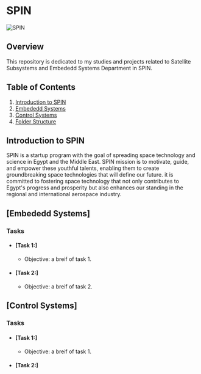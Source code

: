 # SPIN

![SPIN](https://github.com/moezzelrgal/Electromagnetic-Waves/assets/101054811/3af3fec3-5aa2-474b-9332-460aad2606f2)


## Overview

This repository is dedicated to my studies and projects related to Satellite Subsystems and Embededd Systems Department in SPIN. 

## Table of Contents

1. [Introduction to SPIN](#Introduction-to-SPIN)
2. [Embededd Systems](#Embededd-Systems)
3. [Control Systems](#Control-Systems)
6. [Folder Structure](#folder-structure)

   

## Introduction to SPIN

SPIN is a startup program with the goal of spreading space technology and science in Egypt and the Middle East. SPIN mission is to motivate, guide, and empower these youthful talents, enabling them to create groundbreaking space technologies that will define our future. it is committed to fostering space technology that not only contributes to Egypt's progress and prosperity but also enhances our standing in the regional and international aerospace industry.

## [Embededd Systems] 

### Tasks

- #### [Task 1:]

   - Objective: a breif of task 1.

- #### [Task 2:]

   - Objective: a breif of task 2.
 
## [Control Systems] 

### Tasks

- #### [Task 1:]

   - Objective: a breif of task 1.

- #### [Task 2:]

